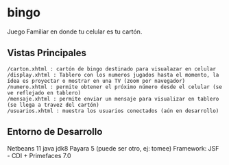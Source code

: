 # bingo
Juego Familiar en donde tu celular es tu cartón.

## Vistas Principales

```
/carton.xhtml : cartón de bingo destinado para visualazar en celular
/display.xhtml : Tablero con los numeros jugados hasta el momento, la ídea es proyectar o mostrar en una TV (zoom por navegador)
/numero.xhtml : permite obtener el próximo número desde el celular (se ve reflejado en tablero)
/mensaje.xhtml : permite enviar un mensaje para visualizar en tablero (se llega a travez del cartón)
/usuarios.xhtml : muestra los usuarios conectados (aún en desarrollo)
```

## Entorno de Desarrollo

Netbeans 11
java jdk8
Payara 5 (puede ser otro, ej: tomee)
Framework: JSF - CDI + Primefaces 7.0

